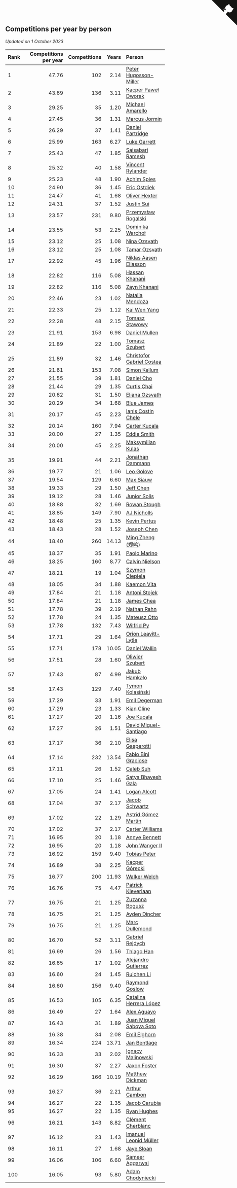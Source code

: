 ## Competitions per year by person

*Updated on  1 October 2023*

| Rank | Competitions per year | Competitions | Years | Person |
| :--- | ---: | ---: | ---: | :--- |
| 1 | 47.76 | 102 | 2.14 | [Peter Hugosson-Miller](https://www.worldcubeassociation.org/persons/2021HUGO01) |
| 2 | 43.69 | 136 | 3.11 | [Kacper Paweł Dworak](https://www.worldcubeassociation.org/persons/2020DWOR01) |
| 3 | 29.25 | 35 | 1.20 | [Michael Amarello](https://www.worldcubeassociation.org/persons/2022AMAR09) |
| 4 | 27.45 | 36 | 1.31 | [Marcus Jormin](https://www.worldcubeassociation.org/persons/2022JORM01) |
| 5 | 26.29 | 37 | 1.41 | [Daniel Partridge](https://www.worldcubeassociation.org/persons/2022PART02) |
| 6 | 25.99 | 163 | 6.27 | [Luke Garrett](https://www.worldcubeassociation.org/persons/2017GARR05) |
| 7 | 25.43 | 47 | 1.85 | [Saisabari Ramesh](https://www.worldcubeassociation.org/persons/2021RAME01) |
| 8 | 25.32 | 40 | 1.58 | [Vincent Rylander](https://www.worldcubeassociation.org/persons/2022RYLA01) |
| 9 | 25.23 | 48 | 1.90 | [Achim Spies](https://www.worldcubeassociation.org/persons/2021SPIE01) |
| 10 | 24.90 | 36 | 1.45 | [Eric Ostdiek](https://www.worldcubeassociation.org/persons/2022OSTD01) |
| 11 | 24.47 | 41 | 1.68 | [Oliver Hexter](https://www.worldcubeassociation.org/persons/2022HEXT01) |
| 12 | 24.31 | 37 | 1.52 | [Justin Sui](https://www.worldcubeassociation.org/persons/2022SUIJ01) |
| 13 | 23.57 | 231 | 9.80 | [Przemysław Rogalski](https://www.worldcubeassociation.org/persons/2013ROGA02) |
| 14 | 23.55 | 53 | 2.25 | [Dominika Warchoł](https://www.worldcubeassociation.org/persons/2021WARC01) |
| 15 | 23.12 | 25 | 1.08 | [Nina Ozsvath](https://www.worldcubeassociation.org/persons/2022OZSV03) |
| 16 | 23.12 | 25 | 1.08 | [Tamar Ozsvath](https://www.worldcubeassociation.org/persons/2022OZSV04) |
| 17 | 22.92 | 45 | 1.96 | [Niklas Aasen Eliasson](https://www.worldcubeassociation.org/persons/2021ELIA01) |
| 18 | 22.82 | 116 | 5.08 | [Hassan Khanani](https://www.worldcubeassociation.org/persons/2018KHAN26) |
| 19 | 22.82 | 116 | 5.08 | [Zayn Khanani](https://www.worldcubeassociation.org/persons/2018KHAN28) |
| 20 | 22.46 | 23 | 1.02 | [Natalia Mendoza](https://www.worldcubeassociation.org/persons/2022MEND24) |
| 21 | 22.33 | 25 | 1.12 | [Kai Wen Yang](https://www.worldcubeassociation.org/persons/2022YANG19) |
| 22 | 22.28 | 48 | 2.15 | [Tomasz Stawowy](https://www.worldcubeassociation.org/persons/2021STAW01) |
| 23 | 21.91 | 153 | 6.98 | [Daniel Mullen](https://www.worldcubeassociation.org/persons/2016MULL04) |
| 24 | 21.89 | 22 | 1.00 | [Tomasz Szubert](https://www.worldcubeassociation.org/persons/2022SZUB02) |
| 25 | 21.89 | 32 | 1.46 | [Christofor Gabriel Costea](https://www.worldcubeassociation.org/persons/2022COST03) |
| 26 | 21.61 | 153 | 7.08 | [Simon Kellum](https://www.worldcubeassociation.org/persons/2016KELL12) |
| 27 | 21.55 | 39 | 1.81 | [Daniel Cho](https://www.worldcubeassociation.org/persons/2021CHOD01) |
| 28 | 21.44 | 29 | 1.35 | [Curtis Chai](https://www.worldcubeassociation.org/persons/2022CHAI02) |
| 29 | 20.62 | 31 | 1.50 | [Eliana Ozsvath](https://www.worldcubeassociation.org/persons/2022OZSV01) |
| 30 | 20.29 | 34 | 1.68 | [Blue James](https://www.worldcubeassociation.org/persons/2022JAME01) |
| 31 | 20.17 | 45 | 2.23 | [Ianis Costin Chele](https://www.worldcubeassociation.org/persons/2021CHEL01) |
| 32 | 20.14 | 160 | 7.94 | [Carter Kucala](https://www.worldcubeassociation.org/persons/2015KUCA01) |
| 33 | 20.00 | 27 | 1.35 | [Eddie Smith](https://www.worldcubeassociation.org/persons/2022SMIT20) |
| 34 | 20.00 | 45 | 2.25 | [Maksymilian Kulas](https://www.worldcubeassociation.org/persons/2021KULA02) |
| 35 | 19.91 | 44 | 2.21 | [Jonathan Dammann](https://www.worldcubeassociation.org/persons/2021DAMM01) |
| 36 | 19.77 | 21 | 1.06 | [Leo Golove](https://www.worldcubeassociation.org/persons/2022GOLO02) |
| 37 | 19.54 | 129 | 6.60 | [Max Siauw](https://www.worldcubeassociation.org/persons/2017SIAU02) |
| 38 | 19.33 | 29 | 1.50 | [Jeff Chen](https://www.worldcubeassociation.org/persons/2022CHEN19) |
| 39 | 19.12 | 28 | 1.46 | [Junior Solis](https://www.worldcubeassociation.org/persons/2022SOLI03) |
| 40 | 18.88 | 32 | 1.69 | [Rowan Stough](https://www.worldcubeassociation.org/persons/2022STOU01) |
| 41 | 18.85 | 149 | 7.90 | [AJ Nicholls](https://www.worldcubeassociation.org/persons/2015NICH04) |
| 42 | 18.48 | 25 | 1.35 | [Kevin Pertus](https://www.worldcubeassociation.org/persons/2022PERT01) |
| 43 | 18.43 | 28 | 1.52 | [Joseph Chen](https://www.worldcubeassociation.org/persons/2022CHEN16) |
| 44 | 18.40 | 260 | 14.13 | [Ming Zheng (郑鸣)](https://www.worldcubeassociation.org/persons/2009ZHEN11) |
| 45 | 18.37 | 35 | 1.91 | [Paolo Marino](https://www.worldcubeassociation.org/persons/2021MARI04) |
| 46 | 18.25 | 160 | 8.77 | [Calvin Nielson](https://www.worldcubeassociation.org/persons/2014NIEL03) |
| 47 | 18.21 | 19 | 1.04 | [Szymon Ciepiela](https://www.worldcubeassociation.org/persons/2022CIEP01) |
| 48 | 18.05 | 34 | 1.88 | [Kaemon Vita](https://www.worldcubeassociation.org/persons/2021VITA01) |
| 49 | 17.84 | 21 | 1.18 | [Antoni Stojek](https://www.worldcubeassociation.org/persons/2022STOJ03) |
| 50 | 17.84 | 21 | 1.18 | [James Chea](https://www.worldcubeassociation.org/persons/2022CHEA05) |
| 51 | 17.78 | 39 | 2.19 | [Nathan Rahn](https://www.worldcubeassociation.org/persons/2021RAHN01) |
| 52 | 17.78 | 24 | 1.35 | [Mateusz Otto](https://www.worldcubeassociation.org/persons/2022OTTO01) |
| 53 | 17.78 | 132 | 7.43 | [Wilfrid Py](https://www.worldcubeassociation.org/persons/2016PYWI01) |
| 54 | 17.71 | 29 | 1.64 | [Orion Leavitt-Lytle](https://www.worldcubeassociation.org/persons/2022LEAV01) |
| 55 | 17.71 | 178 | 10.05 | [Daniel Wallin](https://www.worldcubeassociation.org/persons/2013WALL03) |
| 56 | 17.51 | 28 | 1.60 | [Oliwier Szubert](https://www.worldcubeassociation.org/persons/2022SZUB01) |
| 57 | 17.43 | 87 | 4.99 | [Jakub Hamkało](https://www.worldcubeassociation.org/persons/2018HAMK01) |
| 58 | 17.43 | 129 | 7.40 | [Tymon Kolasiński](https://www.worldcubeassociation.org/persons/2016KOLA02) |
| 59 | 17.29 | 33 | 1.91 | [Emil Degerman](https://www.worldcubeassociation.org/persons/2021DEGE01) |
| 60 | 17.29 | 23 | 1.33 | [Kian Cline](https://www.worldcubeassociation.org/persons/2022CLIN01) |
| 61 | 17.27 | 20 | 1.16 | [Joe Kucala](https://www.worldcubeassociation.org/persons/2022KUCA01) |
| 62 | 17.27 | 26 | 1.51 | [David Miguel-Santiago](https://www.worldcubeassociation.org/persons/2022MIGU02) |
| 63 | 17.17 | 36 | 2.10 | [Elisa Gasperotti](https://www.worldcubeassociation.org/persons/2021GASP01) |
| 64 | 17.14 | 232 | 13.54 | [Fabio Bini Graciose](https://www.worldcubeassociation.org/persons/2010GRAC02) |
| 65 | 17.11 | 26 | 1.52 | [Caleb Suh](https://www.worldcubeassociation.org/persons/2022SUHC01) |
| 66 | 17.10 | 25 | 1.46 | [Satya Bhavesh Gala](https://www.worldcubeassociation.org/persons/2022GALA03) |
| 67 | 17.05 | 24 | 1.41 | [Logan Alcott](https://www.worldcubeassociation.org/persons/2022ALCO02) |
| 68 | 17.04 | 37 | 2.17 | [Jacob Schwartz](https://www.worldcubeassociation.org/persons/2021SCHW01) |
| 69 | 17.02 | 22 | 1.29 | [Astrid Gómez Martin](https://www.worldcubeassociation.org/persons/2022MART26) |
| 70 | 17.02 | 37 | 2.17 | [Carter Williams](https://www.worldcubeassociation.org/persons/2021WILL06) |
| 71 | 16.95 | 20 | 1.18 | [Annye Bennett](https://www.worldcubeassociation.org/persons/2022BENN11) |
| 72 | 16.95 | 20 | 1.18 | [John Wanger II](https://www.worldcubeassociation.org/persons/2022WANG39) |
| 73 | 16.92 | 159 | 9.40 | [Tobias Peter](https://www.worldcubeassociation.org/persons/2014PETE03) |
| 74 | 16.89 | 38 | 2.25 | [Kacper Górecki](https://www.worldcubeassociation.org/persons/2021GORE01) |
| 75 | 16.77 | 200 | 11.93 | [Walker Welch](https://www.worldcubeassociation.org/persons/2011WELC01) |
| 76 | 16.76 | 75 | 4.47 | [Patrick Kleverlaan](https://www.worldcubeassociation.org/persons/2019KLEV01) |
| 77 | 16.75 | 21 | 1.25 | [Zuzanna Bogusz](https://www.worldcubeassociation.org/persons/2022BOGU01) |
| 78 | 16.75 | 21 | 1.25 | [Ayden Dincher](https://www.worldcubeassociation.org/persons/2022DINC01) |
| 79 | 16.75 | 21 | 1.25 | [Marc Dullemond](https://www.worldcubeassociation.org/persons/2022DULL01) |
| 80 | 16.70 | 52 | 3.11 | [Gabriel Rejdych](https://www.worldcubeassociation.org/persons/2020REJD01) |
| 81 | 16.69 | 26 | 1.56 | [Thiago Han](https://www.worldcubeassociation.org/persons/2022HANT01) |
| 82 | 16.65 | 17 | 1.02 | [Alejandro Gutierrez](https://www.worldcubeassociation.org/persons/2022GUTI09) |
| 83 | 16.60 | 24 | 1.45 | [Ruichen Li](https://www.worldcubeassociation.org/persons/2022LIRU02) |
| 84 | 16.60 | 156 | 9.40 | [Raymond Goslow](https://www.worldcubeassociation.org/persons/2014GOSL01) |
| 85 | 16.53 | 105 | 6.35 | [Catalina Herrera López](https://www.worldcubeassociation.org/persons/2017LOPE31) |
| 86 | 16.49 | 27 | 1.64 | [Alex Aguayo](https://www.worldcubeassociation.org/persons/2022AGUA01) |
| 87 | 16.43 | 31 | 1.89 | [Juan Miguel Saboya Soto](https://www.worldcubeassociation.org/persons/2021SOTO01) |
| 88 | 16.38 | 34 | 2.08 | [Emil Elghorn](https://www.worldcubeassociation.org/persons/2021ELGH01) |
| 89 | 16.34 | 224 | 13.71 | [Jan Bentlage](https://www.worldcubeassociation.org/persons/2010BENT01) |
| 90 | 16.33 | 33 | 2.02 | [Ignacy Malinowski](https://www.worldcubeassociation.org/persons/2021MALI02) |
| 91 | 16.30 | 37 | 2.27 | [Jaxon Foster](https://www.worldcubeassociation.org/persons/2021FOST01) |
| 92 | 16.29 | 166 | 10.19 | [Matthew Dickman](https://www.worldcubeassociation.org/persons/2013DICK01) |
| 93 | 16.27 | 36 | 2.21 | [Arthur Cambon](https://www.worldcubeassociation.org/persons/2021CAMB01) |
| 94 | 16.27 | 22 | 1.35 | [Jacob Carubia](https://www.worldcubeassociation.org/persons/2022CARU02) |
| 95 | 16.27 | 22 | 1.35 | [Ryan Hughes](https://www.worldcubeassociation.org/persons/2022HUGH04) |
| 96 | 16.21 | 143 | 8.82 | [Clément Cherblanc](https://www.worldcubeassociation.org/persons/2014CHER05) |
| 97 | 16.12 | 23 | 1.43 | [Imanuel Leonid Müller](https://www.worldcubeassociation.org/persons/2022MULL02) |
| 98 | 16.11 | 27 | 1.68 | [Jaye Sloan](https://www.worldcubeassociation.org/persons/2022SLOA01) |
| 99 | 16.06 | 106 | 6.60 | [Sameer Aggarwal](https://www.worldcubeassociation.org/persons/2017AGGA01) |
| 100 | 16.05 | 93 | 5.80 | [Adam Chodyniecki](https://www.worldcubeassociation.org/persons/2017CHOD02) |


<a href="https://github.com/JustinTimeCuber/wca_statistics" class="github-corner" aria-label="View source on Github"><svg width="80" height="80" viewBox="0 0 250 250" style="fill:#151513; color:#fff; position: absolute; top: 0; border: 0; right: 0;" aria-hidden="true"><path d="M0,0 L115,115 L130,115 L142,142 L250,250 L250,0 Z"></path><path d="M128.3,109.0 C113.8,99.7 119.0,89.6 119.0,89.6 C122.0,82.7 120.5,78.6 120.5,78.6 C119.2,72.0 123.4,76.3 123.4,76.3 C127.3,80.9 125.5,87.3 125.5,87.3 C122.9,97.6 130.6,101.9 134.4,103.2" fill="currentColor" style="transform-origin: 130px 106px;" class="octo-arm"></path><path d="M115.0,115.0 C114.9,115.1 118.7,116.5 119.8,115.4 L133.7,101.6 C136.9,99.2 139.9,98.4 142.2,98.6 C133.8,88.0 127.5,74.4 143.8,58.0 C148.5,53.4 154.0,51.2 159.7,51.0 C160.3,49.4 163.2,43.6 171.4,40.1 C171.4,40.1 176.1,42.5 178.8,56.2 C183.1,58.6 187.2,61.8 190.9,65.4 C194.5,69.0 197.7,73.2 200.1,77.6 C213.8,80.2 216.3,84.9 216.3,84.9 C212.7,93.1 206.9,96.0 205.4,96.6 C205.1,102.4 203.0,107.8 198.3,112.5 C181.9,128.9 168.3,122.5 157.7,114.1 C157.9,116.9 156.7,120.9 152.7,124.9 L141.0,136.5 C139.8,137.7 141.6,141.9 141.8,141.8 Z" fill="currentColor" class="octo-body"></path></svg></a><style>.github-corner:hover .octo-arm{animation:octocat-wave 560ms ease-in-out}@keyframes octocat-wave{0%,100%{transform:rotate(0)}20%,60%{transform:rotate(-25deg)}40%,80%{transform:rotate(10deg)}}@media (max-width:500px){.github-corner:hover .octo-arm{animation:none}.github-corner .octo-arm{animation:octocat-wave 560ms ease-in-out}}</style>
